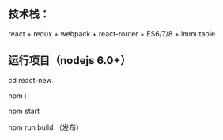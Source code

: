 
## 技术栈：
  react + redux + webpack + react-router + ES6/7/8 + immutable


## 运行项目（nodejs 6.0+）

 cd react-new

 npm i
  
 npm start

 npm run build （发布）



